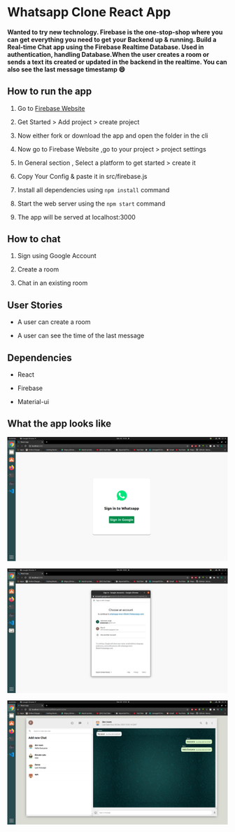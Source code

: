 # Whatsapp Clone React App

#### Wanted to try new technology. Firebase is the one-stop-shop where you can get everything you need to get your Backend up & running. Build a Real-time Chat app using the Firebase Realtime Database. Used in authentication, handling Database.When the user creates a room or sends a text its created or updated in the backend in the realtime. You can also see the last message timestamp 😄 

## How to run the app

1. Go to [Firebase Website](https://firebase.google.com/ "Firebase")

2. Get Started > Add project > create project

3. Now either fork or download the app and open the folder in the cli

4. Now go to Firebase Website ,go to your project > project settings

5. In General section , Select a platform to get started > create it

6. Copy Your Config & paste it in src/firebase.js

7. Install all dependencies using `npm install` command

8. Start the web server using the `npm start` command

9. The app will be served at localhost:3000

## How to chat

1. Sign using Google Account

2. Create a room

3. Chat in an existing room

## User Stories

- A user can create a room

- A user can see the time of the last message

## Dependencies

- React

- Firebase

- Material-ui

## What the app looks like

![Screenshot_1](https://github.com/Flux99/whatsapp-clone/blob/master/screenshot/Screenshot_1.png?raw=true)

![Screenshot_2](https://github.com/Flux99/whatsapp-clone/blob/master/screenshot/Screenshot_2.jpeg?raw=true)

![Screenshot_3](https://github.com/Flux99/whatsapp-clone/blob/master/screenshot/Screenshot_3.png?raw=true)

